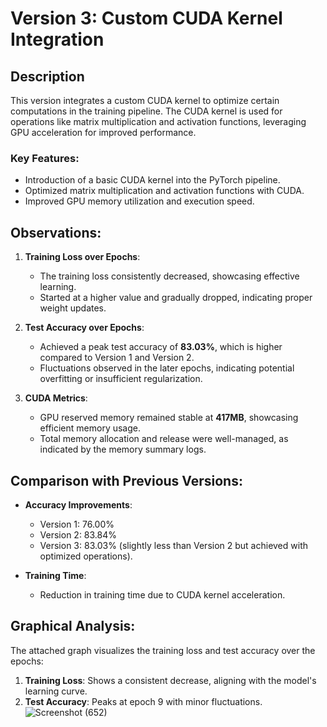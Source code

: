 # Version 3: Custom CUDA Kernel Integration

## Description
This version integrates a custom CUDA kernel to optimize certain computations in the training pipeline. The CUDA kernel is used for operations like matrix multiplication and activation functions, leveraging GPU acceleration for improved performance.

### Key Features:
- Introduction of a basic CUDA kernel into the PyTorch pipeline.
- Optimized matrix multiplication and activation functions with CUDA.
- Improved GPU memory utilization and execution speed.

## Observations:
1. **Training Loss over Epochs**:
   - The training loss consistently decreased, showcasing effective learning.
   - Started at a higher value and gradually dropped, indicating proper weight updates.

2. **Test Accuracy over Epochs**:
   - Achieved a peak test accuracy of **83.03%**, which is higher compared to Version 1 and Version 2.
   - Fluctuations observed in the later epochs, indicating potential overfitting or insufficient regularization.

3. **CUDA Metrics**:
   - GPU reserved memory remained stable at **417MB**, showcasing efficient memory usage.
   - Total memory allocation and release were well-managed, as indicated by the memory summary logs.

## Comparison with Previous Versions:
- **Accuracy Improvements**:
  - Version 1: 76.00%
  - Version 2: 83.84%
  - Version 3: 83.03% (slightly less than Version 2 but achieved with optimized operations).

- **Training Time**:
  - Reduction in training time due to CUDA kernel acceleration.

## Graphical Analysis:
The attached graph visualizes the training loss and test accuracy over the epochs:
1. **Training Loss**: Shows a consistent decrease, aligning with the model's learning curve.
2. **Test Accuracy**: Peaks at epoch 9 with minor fluctuations.
![Screenshot (652)](https://github.com/user-attachments/assets/4e19900b-1780-4d7e-8930-e70777baaa66)

